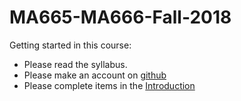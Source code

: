 # MA665-MA666-Fall-2018

Getting started in this course:

- Please read the syllabus.
- Please make an account on [github](github.com)
- Please complete items in the [Introduction](https://github.com/Mark-Kramer/BU-MA665-MA666/tree/master/Week-1%20Introduction)
